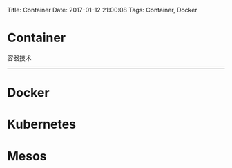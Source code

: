 Title: Container
Date: 2017-01-12 21:00:08
Tags: Container, Docker



# Container

容器技术

***

# Docker

# Kubernetes

# Mesos
